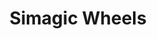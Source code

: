 ---
#layout: single
layout: page
title: Simagic Wheels
permalink: /hardware/simagic_wheels/
has_children: true
---